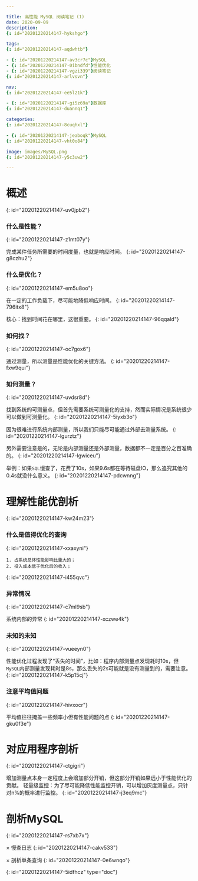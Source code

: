 ```yaml
---

title: 高性能 MySQL 阅读笔记 (1)
date: 2020-09-09
description:
{: id="20201220214147-hykshgo"}

tags:
{: id="20201220214147-aqdwhtb"}

- {: id="20201220214147-av3cr7c"}MySQL
- {: id="20201220214147-0ibndfd"}性能优化
- {: id="20201220214147-vgzi339"}阅读笔记
{: id="20201220214147-arlvsvn"}

nav:
{: id="20201220214147-ee5l21k"}

- {: id="20201220214147-gi5z69a"}数据库
{: id="20201220214147-duannq1"}

categories:
{: id="20201220214147-8cuqhxl"}

- {: id="20201220214147-jeaboqk"}MySQL
{: id="20201220214147-vht0o84"}

image: images/MySQL.png
{: id="20201220214147-y5c3uw2"}

---
```


# 概述
{: id="20201220214147-uv0jpb2"}

### 什么是性能？
{: id="20201220214147-z1mt07y"}

完成某件任务所需要的时间度量，也就是响应时间。
{: id="20201220214147-g8czhu2"}

### 什么是优化？
{: id="20201220214147-em5u8oo"}

在一定的工作负载下，尽可能地降低响应时间。
{: id="20201220214147-796itx8"}

核心：找到时间花在哪里，这很重要。
{: id="20201220214147-96qqald"}

### 如何找？
{: id="20201220214147-oc7gox6"}

通过测量，所以测量是性能优化的关键方法。
{: id="20201220214147-fxw9qui"}

### 如何测量？
{: id="20201220214147-uvdsr8d"}

找到系统的可测量点，但首先需要系统可测量化的支持，然而实际情况是系统很少可以做到可测量化。
{: id="20201220214147-5iyxb3o"}

因为很难进行系统内部测量，所以我们只能尽可能通过外部去测量系统。
{: id="20201220214147-lgurztz"}

另外需要注意是的，无论是内部测量还是外部测量，数据都不一定是百分之百准确的。
{: id="20201220214147-lgwiceu"}

举例：如果`SQL`慢查了，花费了10s，如果9.6s都在等待磁盘IO，那么追究其他的0.4s就没什么意义。
{: id="20201220214147-pdcwnng"}

# 理解性能优剖析
{: id="20201220214147-kw24m23"}

### 什么是值得优化的查询
{: id="20201220214147-xxaxyni"}

```
1. 占系统总体性能影响比重大的；
2. 投入成本低于优化后的收入；
```
{: id="20201220214147-i455qvc"}

### 异常情况
{: id="20201220214147-c7ml9sb"}

系统内部的异常
{: id="20201220214147-xczwe4k"}

### 未知的未知
{: id="20201220214147-vueeyn0"}

性能优化过程发现了“丢失的时间”，比如：程序内部测量点发现耗时10s，但`MySQL`内部测量发现耗时是8s，那么丢失的2s可能就是没有测量到的，需要注意。
{: id="20201220214147-k5p15cj"}

### 注意平均值问题
{: id="20201220214147-hivxocr"}

平均值往往掩盖一些频率小但有性能问题的点
{: id="20201220214147-gku0f3e"}

# 对应用程序剖析
{: id="20201220214147-ctgigri"}

增加测量点本身一定程度上会增加部分开销，但这部分开销如果远小于性能优化的贡献。
轻量级监控：为了尽可能降低性能监控开销，可以增加灰度测量点，只针对n%的概率进行监控。
{: id="20201220214147-j3eq9mc"}

# 剖析MySQL
{: id="20201220214147-rs7xb7x"}

× 慢查日志
{: id="20201220214147-cakv533"}

× 剖析单条查询
{: id="20201220214147-0e6wnqo"}


{: id="20201220214147-5idfhcz" type="doc"}
